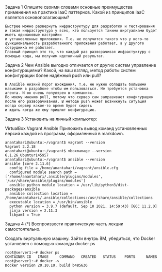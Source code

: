 Задача 1
Опишите своими словами основные преимущества применения на практике IaaC паттернов.
Какой из принципов IaaC является основополагающим?
```
Быстрее можно развернуть инфраструктуру для разработки и тестирования и такая инфраструктура у всех, кто пользуется такими виртуалками будет иметь одинаковые настройки
и установленные приложения. Т.е. не получится такого что у кого-то функциональность разработанного приложения работает, а у другого сотрудника не работает.
Главный принцип это то, что каждый раз разворачивая инфрастуктуру с помощью кода, мы получим идетничный результат.
```
Задача 2
Чем Ansible выгодно отличается от других систем управление конфигурациями?
Какой, на ваш взгляд, метод работы систем конфигурации более надёжный push или pull?
```
В Ansible низкий порог вхождения, т.е. не нужно обладать большими навыками в разрабоке чтобы им пользоваться. Не требуется установка агента. И он очень популярен в компаниях.
По моему мнению pull, потому что сервер сам запрашивает конфигурацию после его разворачивания. В методе push может возникнуть ситуация когда сервер какое-то время будет сидеть 
и ждать когда же ему пришлют конфигурацию.
```
Задача 3
Установить на личный компьютер:

VirtualBox
Vagrant
Ansible
Приложить вывод команд установленных версий каждой из программ, оформленный в markdown.
```
anantahari@ubuntu:~/vagrant$ vagrant --version
Vagrant 2.2.18
anantahari@ubuntu:~/vagrant$ vboxmanage --version
6.1.26_Ubuntur145957
anantahari@ubuntu:~/vagrant$ ansible --version
ansible [core 2.11.6] 
  config file = /home/anantahari/vagrant/ansible.cfg
  configured module search path = ['/home/anantahari/.ansible/plugins/modules', '/usr/share/ansible/plugins/modules']
  ansible python module location = /usr/lib/python3/dist-packages/ansible
  ansible collection location = /home/anantahari/.ansible/collections:/usr/share/ansible/collections
  executable location = /usr/bin/ansible
  python version = 3.9.7 (default, Sep 10 2021, 14:59:43) [GCC 11.2.0]
  jinja version = 2.11.3
  libyaml = True

```
Задача 4 (*)
Воспроизвести практическую часть лекции самостоятельно.

Создать виртуальную машину.
Зайти внутрь ВМ, убедиться, что Docker установлен с помощью команды
docker ps
```
root@server1:~# docker ps
CONTAINER ID   IMAGE     COMMAND   CREATED   STATUS    PORTS     NAMES
root@server1:~# docker -v
Docker version 20.10.10, build b485636

```
